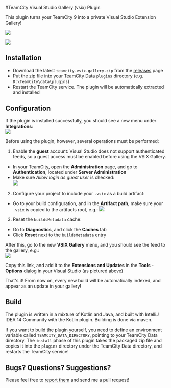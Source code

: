 
#TeamCity Visual Studio Gallery (vsix) Plugin

This plugin turns your TeamCity 9 into a private Visual Studio Extension Gallery!

![](http://i.imgur.com/NeUKH1A.png)

![](http://i.imgur.com/8pI0IMh.png)

## Installation

* Download the latest `teamcity-vsix-gallery.zip` from the [releases](/releases) page
* Put the zip file into your [TeamCity Data](https://confluence.jetbrains.com/display/TCD9/TeamCity+Data+Directory) `plugins` directory (e.g. `D:\TeamCity\data\plugins`)
* Restart the TeamCity service. The plugin will be automatically extracted and installed

## Configuration

If the plugin is installed successfully, you should see a new menu under **Integrations**:  
![](http://i.imgur.com/0qmnL8Y.png)

Before using the plugin, however, several operations must be performed:

1. Enable the **guest** account: Visual Studio does not support authenticated feeds, so a guest access must be enabled before using the VSIX Gallery.
  * In your TeamCity, open the **Administration** page, and go to **Authentication**, located under **Server Administration**
  * Make sure *Allow login as guest user* is checked:  
  ![](http://i.imgur.com/2MSK4cO.png)
  
2. Configure your project to include your `.vsix` as a build artifact:
  * Go to your build configuration, and in the **Artifact path**, make sure your `.vsix` is copied to the artifacts root, e.g.:
  ![](http://i.imgur.com/6eYH1vt.png)

3. Reset the `buildsMetadata` cache:
  * Go to **Diagnostics**, and click the **Caches** tab
  * Click **Reset** next to the `buildsMetadata` entry

After this, go to the new **VSIX Gallery** menu, and you should see the feed to the gallery, e.g.:  
![](http://i.imgur.com/36Wgi8x.png)

Copy this link, and add it to the **Extensions and Updates** in the **Tools - Options** dialog in your Visual Studio (as pictured above)

That's it! From now on, every new build will be automatically indexed, and appear as an update in your gallery! 

## Build

The plugin is written in a mixture of Kotlin and Java, and built with IntelliJ IDEA 14 Community with the Kotlin plugin.
Building is done via maven.

If you want to build the plugin yourself, you need to define an environment variable called `TEAMCITY_DATA_DIRECTORY`, pointing to your TeamCity Data directory.
The `install` phase of this plugin takes the packaged zip file and copies it into the `plugins` directory under the TeamCity Data directory, and restarts the TeamCity service!

## Bugs? Questions? Suggestions?

Please feel free to [report them](../../issues) and send me a pull request!
